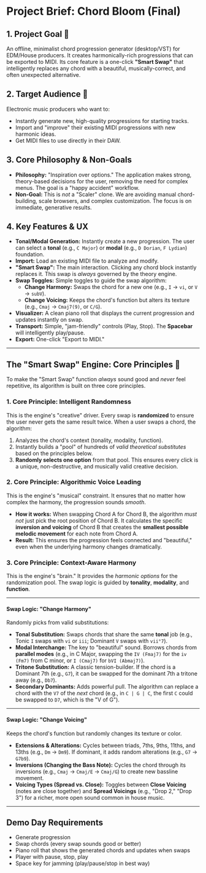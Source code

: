 # Project Brief: Chord Bloom (Final)

## 1. Project Goal 🎵
An offline, minimalist chord progression generator (desktop/VST) for EDM/House producers. It creates harmonically-rich progressions that can be exported to MIDI. Its core feature is a one-click **"Smart Swap"** that intelligently replaces any chord with a beautiful, musically-correct, and often unexpected alternative.

## 2. Target Audience 🎹
Electronic music producers who want to:
* Instantly generate new, high-quality progressions for starting tracks.
* Import and "improve" their existing MIDI progressions with new harmonic ideas.
* Get MIDI files to use directly in their DAW.

## 3. Core Philosophy & Non-Goals
* **Philosophy:** "Inspiration over options." The application makes strong, theory-based decisions for the user, removing the need for complex menus. The goal is a "happy accident" workflow.
* **Non-Goal:** This is *not* a "Scaler" clone. We are avoiding manual chord-building, scale browsers, and complex customization. The focus is on immediate, generative results.

## 4. Key Features & UX
* **Tonal/Modal Generation:** Instantly create a new progression. The user can select a **tonal** (e.g., `C Major`) or **modal** (e.g., `D Dorian`, `F Lydian`) foundation.
* **Import:** Load an existing MIDI file to analyze and modify.
* **"Smart Swap":** The main interaction. Clicking any chord block instantly replaces it. This swap is *always* governed by the theory engine.
* **Swap Toggles:** Simple toggles to guide the swap algorithm:
    * **Change Harmony:** Swaps the chord for a new one (e.g., `I` -> `vi`, or `V` -> `subV`).
    * **Change Voicing:** Keeps the chord's function but alters its texture (e.g., `Cmaj` -> `Cmaj7(9)`, or `C/G`).
* **Visualizer:** A clean piano roll that displays the current progression and updates instantly on swap.
* **Transport:** Simple, "jam-friendly" controls (Play, Stop). The **Spacebar** will intelligently play/pause.
* **Export:** One-click "Export to MIDI."

---

## The "Smart Swap" Engine: Core Principles 🎼

To make the "Smart Swap" function *always* sound good and *never* feel repetitive, its algorithm is built on three core principles.

### 1. Core Principle: Intelligent Randomness
This is the engine's "creative" driver. Every swap is **randomized** to ensure the user never gets the same result twice. When a user swaps a chord, the algorithm:
1.  Analyzes the chord's context (tonality, modality, function).
2.  Instantly builds a "pool" of hundreds of *valid theoretical substitutes* based on the principles below.
3.  **Randomly selects one option** from that pool.
This ensures every click is a unique, non-destructive, and musically valid creative decision.

### 2. Core Principle: Algorithmic Voice Leading
This is the engine's "musical" constraint. It ensures that no matter how complex the harmony, the progression sounds *smooth*.
* **How it works:** When swapping Chord A for Chord B, the algorithm *must not* just pick the root position of Chord B. It calculates the specific **inversion and voicing** of Chord B that creates the **smallest possible melodic movement** for each note from Chord A.
* **Result:** This ensures the progression feels connected and "beautiful," even when the underlying harmony changes dramatically.

### 3. Core Principle: Context-Aware Harmony
This is the engine's "brain." It provides the *harmonic options* for the randomization pool. The swap logic is guided by **tonality**, **modality**, and **function**.

---
#### **Swap Logic: "Change Harmony"**
Randomly picks from valid substitutions:

* **Tonal Substitution:** Swaps chords that share the same **tonal** job (e.g., Tonic `I` swaps with `vi` or `iii`; Dominant `V` swaps with `vii°7`).
* **Modal Interchange:** The key to "beautiful" sound. Borrows chords from **parallel modes** (e.g., in C Major, swapping the `IV (Fmaj7)` for the `iv (Fm7)` from C minor, or `I (Cmaj7)` for `bVI (Abmaj7)`).
* **Tritone Substitution:** A classic tension-builder. If the chord is a Dominant 7th (e.g., `G7`), it can be swapped for the dominant 7th a tritone away (e.g., `Db7`).
* **Secondary Dominants:** Adds powerful pull. The algorithm can replace a chord with the `V7` of the *next* chord (e.g., in `C | G | C`, the first `C` could be swapped to `D7`, which is the "V of G").

---
#### **Swap Logic: "Change Voicing"**
Keeps the chord's function but randomly changes its texture or color.

* **Extensions & Alterations:** Cycles between triads, 7ths, 9ths, 11ths, and 13ths (e.g., `Dm` -> `Dm9`). If dominant, it adds random alterations (e.g., `G7` -> `G7b9`).
* **Inversions (Changing the Bass Note):** Cycles the chord through its inversions (e.g., `Cmaj` -> `Cmaj/E` -> `Cmaj/G`) to create new bassline movement.
* **Voicing Types (Spread vs. Close):** Toggles between **Close Voicing** (notes are close together) and **Spread Voicings** (e.g., "Drop 2," "Drop 3") for a richer, more open sound common in house music.

---

## Demo Day Requirements
* Generate progression
* Swap chords (every swap sounds good or better)
* Piano roll that shows the generated chords and updates when swaps
* Player with pause, stop, play
* Space key for jamming (play/pause/stop in best way)
